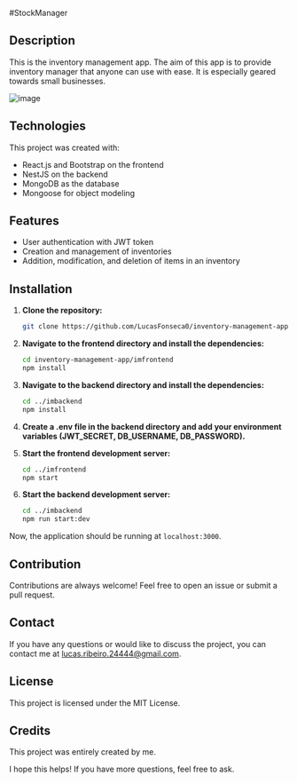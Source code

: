 #StockManager

## Description

This is the inventory management app. The aim of this app is to provide inventory manager that anyone can use with ease. It is especially geared towards small businesses.

![image](https://github.com/LucasFonseca0/inventory-management-app/assets/151788899/5f7e094b-ad7a-40b5-b709-df9722dccfc9)



## Technologies

This project was created with:

- React.js and Bootstrap on the frontend
- NestJS on the backend
- MongoDB as the database
- Mongoose for object modeling

## Features

- User authentication with JWT token
- Creation and management of inventories
- Addition, modification, and deletion of items in an inventory


## Installation

1. **Clone the repository:**
    ```bash
    git clone https://github.com/LucasFonseca0/inventory-management-app.git
    ```

2. **Navigate to the frontend directory and install the dependencies:**
    ```bash
    cd inventory-management-app/imfrontend
    npm install
    ```

3. **Navigate to the backend directory and install the dependencies:**
    ```bash
    cd ../imbackend
    npm install
    ```

4. **Create a .env file in the backend directory and add your environment variables (JWT_SECRET, DB_USERNAME, DB_PASSWORD).**

5. **Start the frontend development server:**
    ```bash
    cd ../imfrontend
    npm start
    ```

6. **Start the backend development server:**
    ```bash
    cd ../imbackend
    npm run start:dev
    ```

Now, the application should be running at `localhost:3000`.

## Contribution

Contributions are always welcome! Feel free to open an issue or submit a pull request.

## Contact

If you have any questions or would like to discuss the project, you can contact me at lucas.ribeiro.24444@gmail.com.

## License

This project is licensed under the MIT License.

## Credits

This project was entirely created by me.

I hope this helps! If you have more questions, feel free to ask.
